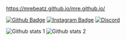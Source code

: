 https://mrebeatz.github.io/mre.github.io/   


[![Github Badge](https://img.shields.io/badge/-Github-000?style=quare&labelColor=000&logo=Github&logoColor=white&link=link)](https://github.com/MreBeatz) 
[![Instagram Badge](https://img.shields.io/badge/-Instagram-C13584?style=flat-quare&labelColor=C13584&logo=instagram&logoColor=white&link=link)](https://www.instagram.com/lyricslilmre/) 
[![Discord](https://img.shields.io/discord/591914197219016707.svg?label=&logo=discord&logoColor=ffffff&color=7389D8&labelColor=6A7EC2)](https://discord.gg/aphrodis)

![Github stats 1](https://github-readme-stats.vercel.app/api?username=MreBeatz&show_icons=true&theme=gradient) 
![Github stats 2](https://github-readme-stats.vercel.app/api?username=MreBeatz&show_icons=true&theme=radical)
